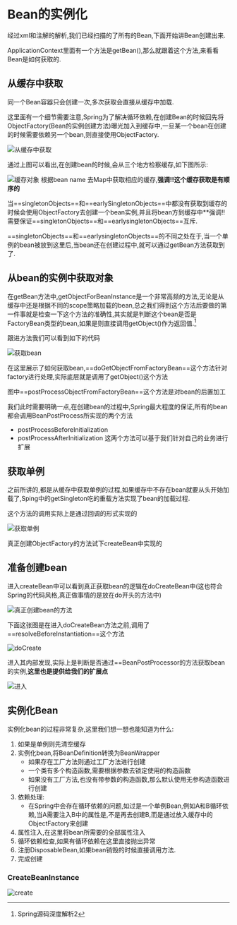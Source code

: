 # Bean的实例化

经过xml和注解的解析,我们已经扫描的了所有的Bean,下面开始讲Bean创建出来.

ApplicationContext里面有一个方法是getBean(),那么就跟着这个方法,来看看Bean是如何获取的.

## 从缓存中获取
同一个Bean容器只会创建一次,多次获取会直接从缓存中加载.

这里面有一个细节需要注意,Spring为了解决循环依赖,在创建Bean的时候回先将ObjectFactory(Bean的实例创建方法)曝光加入到缓存中,一旦某一个bean在创建的时候需要依赖另一个bean,则直接使用ObjectFactory.

![从缓存中获取](http://ww2.sinaimg.cn/large/006tNc79ly1g4ljkd9xwej30md0bg763.jpg)

通过上图可以看出,在创建bean的时候,会从三个地方检察缓存,如下图所示:

![缓存对象](http://ww3.sinaimg.cn/large/006tNc79ly1g4ljq5q7z9j30n205yt9n.jpg)
根据bean name 去Map中获取相应的缓存,**强调!!这个缓存获取是有顺序的**

当==singletonObjects==和==earlySingletonObjects==中都没有获取到缓存的时候会使用ObjectFactory去创建一个bean实例,并且将bean方到缓存中**强调!!需要保证==singletonObjects==和==earlysingletonObjects==互斥.

==singletonObjects==和==earlysingletonObjects==的不同之处在于,当一个单例的bean被放到这里后,当bean还在创建过程中,就可以通过getBean方法获取到了.

## 从bean的实例中获取对象
在getBean方法中,getObjectForBeanInstance是一个非常高频的方法,无论是从缓存中还是根据不同的scope策略加载的bean,总之我们得到这个方法后要做的第一件事就是检查一下这个方法的准确性,其实就是判断这个bean是否是FactoryBean类型的bean,如果是则直接调用getObject()作为返回值.[^01]

跟进方法我们可以看到如下的代码

![获取bean](http://ww3.sinaimg.cn/large/006tNc79ly1g4lmfgtyknj30pr06ugm9.jpg)

在这里展示了如何获取bean,==doGetObjectFromFactoryBean==这个方法针对factory进行处理,实际底层就是调用了getObject()这个方法

图中==postProcessObjectFromFactoryBean==这个方法是对bean的后置加工

我们此时需要明确一点,在创建bean的过程中,Spring最大程度的保证,所有的bean都会调用BeanPostProcess所实现的两个方法
- postProcessBeforeInitialization
- postProcessAfterInitialization
这两个方法可以基于我们针对自己的业务进行扩展

## 获取单例
之前所讲的,都是从缓存中获取单例的过程,如果缓存中不存在bean就要从头开始加载了,Sping中的getSingleton吃的重载方法实现了bean的加载过程.

这个方法的调用实际上是通过回调的形式实现的

![获取单例](http://ww1.sinaimg.cn/large/006tNc79ly1g4lmww26saj30ep043aa8.jpg)

真正创建ObjectFactory的方法试下createBean中实现的

## 准备创建bean
进入createBean中可以看到真正获取bean的逻辑在doCreateBean中(这也符合Spring的代码风格,真正做事情的是放在do开头的方法中)

![真正创建bean的方法](http://ww3.sinaimg.cn/large/006tNc79ly1g4ln0fqjhej30j604xt91.jpg)

下面这张图是在进入doCreateBean方法之前,调用了==resolveBeforeInstantiation==这个方法

![doCreate](http://ww3.sinaimg.cn/large/006tNc79ly1g4ln264a73j30lz04naaa.jpg)

进入其内部发现,实际上是判断是否通过==BeanPostProcessor的方法获取bean的实例,**这里也是提供给我们的扩展点**

![进入](http://ww3.sinaimg.cn/large/006tNc79ly1g4ln43cs2wj30nk07iq3q.jpg)


## 实例化Bean
实例化bean的过程非常复杂,这里我们想一想也能知道为什么:
1. 如果是单例则先清空缓存
2. 实例化bean,将BeanDefinition转换为BeanWrapper
    - 如果存在工厂方法则通过工厂方法进行创建
    - 一个类有多个构造函数,需要根据参数去锁定使用的构造函数
    - 如果没有工厂方法,也没有带参数的构造函数,那么默认使用无参构造函数进行创建
3. 依赖处理:
    - 在Spring中会存在循环依赖的问题,如过是一个单例Bean,例如A和B循环依赖,当A需要注入B中的属性是,不是再去创建B,而是通过放入缓存中的ObjectFactory来创建
4. 属性注入,在这里将bean所需要的全部属性注入
5. 循环依赖检查,如果有循环依赖在这里直接抛出异常
6. 注册DisposableBean,如果bean销毁的时候直接调用方法.
7. 完成创建


### CreateBeanInstance

![create](http://ww4.sinaimg.cn/large/006tNc79ly1g4lnqhkpb9j30r608dwfx.jpg)




[^01]: Spring源码深度解析2